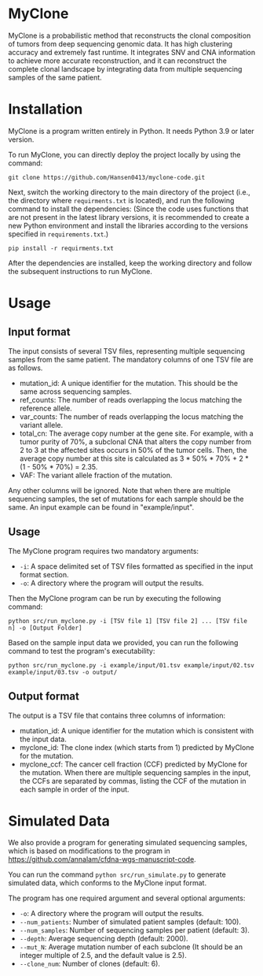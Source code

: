 # MyClone

MyClone is a probabilistic method that reconstructs the clonal composition of tumors from deep sequencing genomic data. It has high clustering accuracy and extremely fast runtime. It integrates SNV and CNA information to achieve more accurate reconstruction, and it can reconstruct the complete clonal landscape by integrating data from multiple sequencing samples of the same patient.

# Installation

MyClone is a program written entirely in Python. It needs Python 3.9 or later version.

To run MyClone, you can directly deploy the project locally by using the command:

```
git clone https://github.com/Hansen0413/myclone-code.git
```

Next, switch the working directory to the main directory of the project (i.e., the directory where `requirments.txt` is located), and run the following command to install the dependencies: (Since the code uses functions that are not present in the latest library versions, it is recommended to create a new Python environment and install the libraries according to the versions specified in `requirements.txt`.)

```
pip install -r requirments.txt
```

After the dependencies are installed, keep the working directory and follow the subsequent instructions to run MyClone.

# Usage

## Input format

The input consists of several TSV files, representing multiple sequencing samples from the same patient. The mandatory columns of one TSV file are as follows.

- mutation_id: A unique identifier for the mutation. This should be the same across sequencing samples.
- ref_counts: The number of reads overlapping the locus matching the reference allele.
- var_counts: The number of reads overlapping the locus matching the variant allele.
- total_cn: The average copy number at the gene site. For example, with a tumor purity of 70%, a subclonal CNA that alters the copy number from 2 to 3 at the affected sites occurs in 50% of the tumor cells. Then, the average copy number at this site is calculated as 3 * 50% * 70% + 2 * (1 - 50% * 70%) = 2.35.
- VAF: The variant allele fraction of the mutation.

Any other columns will be ignored. Note that when there are multiple sequencing samples, the set of mutations for each sample should be the same. An input example can be found in "example/input".

## Usage

The MyClone program requires two mandatory arguments:

- `-i`: A space delimited set of TSV files formatted as specified in the input format section.
- `-o`: A directory where the program will output the results.

Then the MyClone program can be run by executing the following command:
```
python src/run_myclone.py -i [TSV file 1] [TSV file 2] ... [TSV file n] -o [Output Folder]
```

Based on the sample input data we provided, you can run the following command to test the program's executability:
```
python src/run_myclone.py -i example/input/01.tsv example/input/02.tsv example/input/03.tsv -o output/
```

## Output format

The output is a TSV file that contains three columns of information:

- mutation_id: A unique identifier for the mutation which is consistent with the input data.
- myclone_id: The clone index (which starts from 1) predicted by MyClone for the mutation.
- myclone_ccf: The cancer cell fraction (CCF) predicted by MyClone for the mutation. When there are multiple sequencing samples in the input, the CCFs are separated by commas, listing the CCF of the mutation in each sample in order of the input.

# Simulated Data

We also provide a program for generating simulated sequencing samples, which is based on modifications to the program in https://github.com/annalam/cfdna-wgs-manuscript-code.

You can run the command `python src/run_simulate.py` to generate simulated data, which conforms to the MyClone input format.

The program has one required argument and several optional arguments:

- `-o`: A directory where the program will output the results.
- `--num_patients`: Number of simulated patient samples (default: 100).
- `--num_samples`: Number of sequencing samples per patient (default: 3).
- `--depth`: Average sequencing depth (default: 2000).
- `--mut_N`: Average mutation number of each subclone (It should be an integer multiple of 2.5, and the default value is 2.5).
- `--clone_num`: Number of clones (default: 6).

